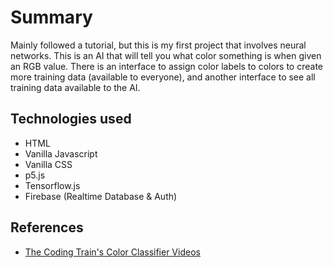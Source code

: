 # Summary
Mainly followed a tutorial, but this is my first project that involves neural networks. This is an AI that will tell you what color something is when given an RGB value. There is an interface to assign color labels to colors to create more training data (available to everyone), and another interface to see all training data available to the AI.

## Technologies used
- HTML
- Vanilla Javascript
- Vanilla CSS
- p5.js
- Tensorflow.js
- Firebase (Realtime Database & Auth)

## References
- [The Coding Train's Color Classifier Videos](https://www.youtube.com/playlist?list=PLRqwX-V7Uu6bmMRCIoTi72aNWHo7epX4L)